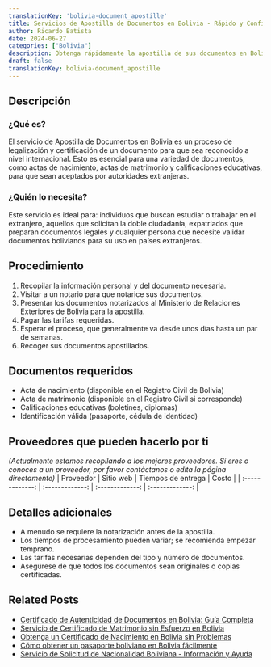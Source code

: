 ```yaml
---
translationKey: 'bolivia-document_apostille'
title: Servicios de Apostilla de Documentos en Bolivia - Rápido y Confiable
author: Ricardo Batista
date: 2024-06-27
categories: ["Bolivia"]
description: Obtenga rápidamente la apostilla de sus documentos en Bolivia. Ideal para visas, fines educativos y legales. Servicio confiable y eficiente.
draft: false
translationKey: bolivia-document_apostille
---
```


## Descripción
### ¿Qué es?
El servicio de Apostilla de Documentos en Bolivia es un proceso de legalización y certificación de un documento para que sea reconocido a nivel internacional. Esto es esencial para una variedad de documentos, como actas de nacimiento, actas de matrimonio y calificaciones educativas, para que sean aceptados por autoridades extranjeras.

### ¿Quién lo necesita?
Este servicio es ideal para: individuos que buscan estudiar o trabajar en el extranjero, aquellos que solicitan la doble ciudadanía, expatriados que preparan documentos legales y cualquier persona que necesite validar documentos bolivianos para su uso en países extranjeros.

## Procedimiento

1. Recopilar la información personal y del documento necesaria.
2. Visitar a un notario para que notarice sus documentos.
3. Presentar los documentos notarizados al Ministerio de Relaciones Exteriores de Bolivia para la apostilla.
4. Pagar las tarifas requeridas.
5. Esperar el proceso, que generalmente va desde unos días hasta un par de semanas.
6. Recoger sus documentos apostillados.

## Documentos requeridos

- Acta de nacimiento (disponible en el Registro Civil de Bolivia)
- Acta de matrimonio (disponible en el Registro Civil si corresponde)
- Calificaciones educativas (boletines, diplomas)
- Identificación válida (pasaporte, cédula de identidad)

## Proveedores que pueden hacerlo por ti
_(Actualmente estamos recopilando a los mejores proveedores. Si eres o conoces a un proveedor, por favor contáctanos o edita la página directamente)_
| Proveedor        |     Sitio web     |     Tiempos de entrega    |       Costo      |
| :-------------: | :-------------: |  :-------------: | :-------------: |

## Detalles adicionales

- A menudo se requiere la notarización antes de la apostilla.
- Los tiempos de procesamiento pueden variar; se recomienda empezar temprano.
- Las tarifas necesarias dependen del tipo y número de documentos.
- Asegúrese de que todos los documentos sean originales o copias certificadas.


## Related Posts

- [Certificado de Autenticidad de Documentos en Bolivia: Guía Completa](https://tramitit.com/es/guides/bolivia/certificado_de_autenticidad_de_documentos/)
- [Servicio de Certificado de Matrimonio sin Esfuerzo en Bolivia](https://tramitit.com/es/guides/bolivia/certificado_de_matrimonio/)
- [Obtenga un Certificado de Nacimiento en Bolivia sin Problemas](https://tramitit.com/es/guides/bolivia/certificado_de_nacimiento/)
- [Cómo obtener un pasaporte boliviano en Bolivia fácilmente](https://tramitit.com/es/guides/bolivia/pasaporte_boliviano/)
- [Servicio de Solicitud de Nacionalidad Boliviana - Información y Ayuda](https://tramitit.com/es/guides/bolivia/solicitud_de_nacionalidad/)